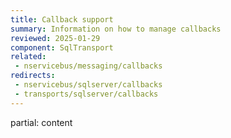 ```yaml
---
title: Callback support
summary: Information on how to manage callbacks
reviewed: 2025-01-29
component: SqlTransport
related:
 - nservicebus/messaging/callbacks
redirects:
 - nservicebus/sqlserver/callbacks
 - transports/sqlserver/callbacks
---
```


partial: content
